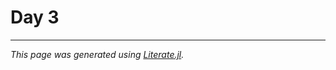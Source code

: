 # Day 3

---

*This page was generated using [Literate.jl](https://github.com/fredrikekre/Literate.jl).*

